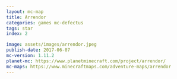 ```yaml
---
layout: mc-map
title: Arrendor
categories: games mc-defectus
tags: star
index: 2

image: assets/images/arrendor.jpeg
publish-date: 2017-06-07
mc-version: 1.11.2
planet-mc: https://www.planetminecraft.com/project/arrendor/
mc-maps: https://www.minecraftmaps.com/adventure-maps/arrendor
---
```

